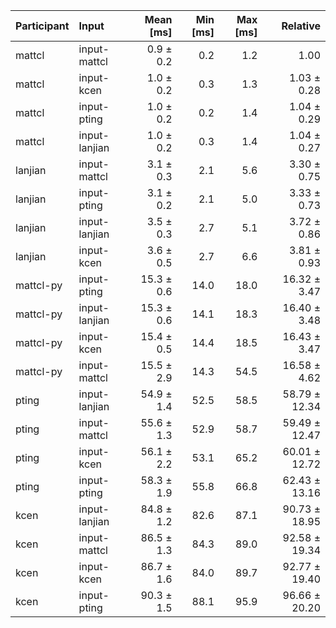 | Participant | Input | Mean [ms] | Min [ms] | Max [ms] | Relative |
|:---|:---|---:|---:|---:|---:|
| mattcl | input-mattcl | 0.9 ± 0.2 | 0.2 | 1.2 | 1.00 |
| mattcl | input-kcen | 1.0 ± 0.2 | 0.3 | 1.3 | 1.03 ± 0.28 |
| mattcl | input-pting | 1.0 ± 0.2 | 0.2 | 1.4 | 1.04 ± 0.29 |
| mattcl | input-lanjian | 1.0 ± 0.2 | 0.3 | 1.4 | 1.04 ± 0.27 |
| lanjian | input-mattcl | 3.1 ± 0.3 | 2.1 | 5.6 | 3.30 ± 0.75 |
| lanjian | input-pting | 3.1 ± 0.2 | 2.1 | 5.0 | 3.33 ± 0.73 |
| lanjian | input-lanjian | 3.5 ± 0.3 | 2.7 | 5.1 | 3.72 ± 0.86 |
| lanjian | input-kcen | 3.6 ± 0.5 | 2.7 | 6.6 | 3.81 ± 0.93 |
| mattcl-py | input-pting | 15.3 ± 0.6 | 14.0 | 18.0 | 16.32 ± 3.47 |
| mattcl-py | input-lanjian | 15.3 ± 0.6 | 14.1 | 18.3 | 16.40 ± 3.48 |
| mattcl-py | input-kcen | 15.4 ± 0.5 | 14.4 | 18.5 | 16.43 ± 3.47 |
| mattcl-py | input-mattcl | 15.5 ± 2.9 | 14.3 | 54.5 | 16.58 ± 4.62 |
| pting | input-lanjian | 54.9 ± 1.4 | 52.5 | 58.5 | 58.79 ± 12.34 |
| pting | input-mattcl | 55.6 ± 1.3 | 52.9 | 58.7 | 59.49 ± 12.47 |
| pting | input-kcen | 56.1 ± 2.2 | 53.1 | 65.2 | 60.01 ± 12.72 |
| pting | input-pting | 58.3 ± 1.9 | 55.8 | 66.8 | 62.43 ± 13.16 |
| kcen | input-lanjian | 84.8 ± 1.2 | 82.6 | 87.1 | 90.73 ± 18.95 |
| kcen | input-mattcl | 86.5 ± 1.3 | 84.3 | 89.0 | 92.58 ± 19.34 |
| kcen | input-kcen | 86.7 ± 1.6 | 84.0 | 89.7 | 92.77 ± 19.40 |
| kcen | input-pting | 90.3 ± 1.5 | 88.1 | 95.9 | 96.66 ± 20.20 |
